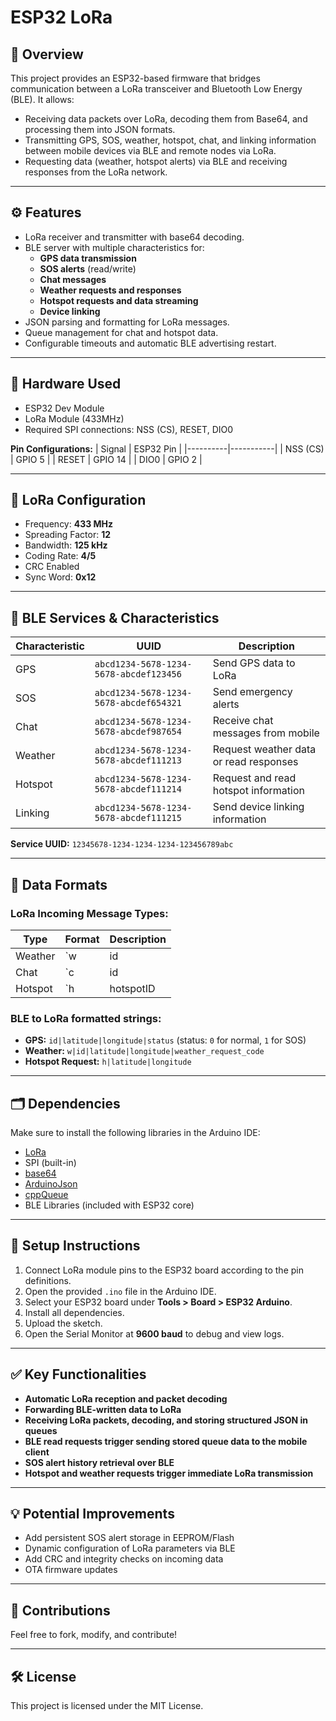 
# ESP32 LoRa 

## 📡 Overview
This project provides an ESP32-based firmware that bridges communication between a LoRa transceiver and Bluetooth Low Energy (BLE).
It allows:
- Receiving data packets over LoRa, decoding them from Base64, and processing them into JSON formats.
- Transmitting GPS, SOS, weather, hotspot, chat, and linking information between mobile devices via BLE and remote nodes via LoRa.
- Requesting data (weather, hotspot alerts) via BLE and receiving responses from the LoRa network.

---

## ⚙️ Features
- LoRa receiver and transmitter with base64 decoding.
- BLE server with multiple characteristics for:
  - **GPS data transmission**
  - **SOS alerts** (read/write)
  - **Chat messages**
  - **Weather requests and responses**
  - **Hotspot requests and data streaming**
  - **Device linking**
- JSON parsing and formatting for LoRa messages.
- Queue management for chat and hotspot data.
- Configurable timeouts and automatic BLE advertising restart.

---

## 📶 Hardware Used
- ESP32 Dev Module
- LoRa Module (433MHz)
- Required SPI connections: NSS (CS), RESET, DIO0

**Pin Configurations:**
| Signal   | ESP32 Pin |
|----------|-----------|
| NSS (CS) | GPIO 5    |
| RESET    | GPIO 14   |
| DIO0     | GPIO 2    |

---

## 📡 LoRa Configuration
- Frequency: **433 MHz**
- Spreading Factor: **12**
- Bandwidth: **125 kHz**
- Coding Rate: **4/5**
- CRC Enabled
- Sync Word: **0x12**

---

## 📱 BLE Services & Characteristics

| Characteristic        | UUID                                   | Description                              |
|-----------------------|----------------------------------------|------------------------------------------|
| GPS                  | `abcd1234-5678-1234-5678-abcdef123456` | Send GPS data to LoRa                   |
| SOS                  | `abcd1234-5678-1234-5678-abcdef654321` | Send emergency alerts                   |
| Chat                 | `abcd1234-5678-1234-5678-abcdef987654` | Receive chat messages from mobile       |
| Weather              | `abcd1234-5678-1234-5678-abcdef111213` | Request weather data or read responses  |
| Hotspot              | `abcd1234-5678-1234-5678-abcdef111214` | Request and read hotspot information    |
| Linking              | `abcd1234-5678-1234-5678-abcdef111215` | Send device linking information         |

**Service UUID:**
`12345678-1234-1234-1234-123456789abc`

---

## 🔄 Data Formats

### LoRa Incoming Message Types:
| Type   | Format                                             | Description                           |
|--------|----------------------------------------------------|---------------------------------------|
| Weather| `w|id|latitude|longitude|value`                    | Weather request/response             |
| Chat   | `c|id|latitude|longitude|message`                  | Chat message received from LoRa       |
| Hotspot| `h|hotspotID|latitude|longitude`                   | Hotspot data                         |

### BLE to LoRa formatted strings:
- **GPS:** `id|latitude|longitude|status` (status: `0` for normal, `1` for SOS)
- **Weather:** `w|id|latitude|longitude|weather_request_code`
- **Hotspot Request:** `h|latitude|longitude`

---

## 🗂 Dependencies
Make sure to install the following libraries in the Arduino IDE:
- [LoRa](https://github.com/sandeepmistry/arduino-LoRa)
- SPI (built-in)
- [base64](https://github.com/adamvr/arduino-base64)
- [ArduinoJson](https://arduinojson.org/)
- [cppQueue](https://github.com/cppthings/cppQueue)
- BLE Libraries (included with ESP32 core)

---

## 🚀 Setup Instructions
1. Connect LoRa module pins to the ESP32 board according to the pin definitions.
2. Open the provided `.ino` file in the Arduino IDE.
3. Select your ESP32 board under **Tools > Board > ESP32 Arduino**.
4. Install all dependencies.
5. Upload the sketch.
6. Open the Serial Monitor at **9600 baud** to debug and view logs.

---

## ✅ Key Functionalities
- **Automatic LoRa reception and packet decoding**
- **Forwarding BLE-written data to LoRa**
- **Receiving LoRa packets, decoding, and storing structured JSON in queues**
- **BLE read requests trigger sending stored queue data to the mobile client**
- **SOS alert history retrieval over BLE**
- **Hotspot and weather requests trigger immediate LoRa transmission**

---

## 💡 Potential Improvements
- Add persistent SOS alert storage in EEPROM/Flash
- Dynamic configuration of LoRa parameters via BLE
- Add CRC and integrity checks on incoming data
- OTA firmware updates

---

## 🤝 Contributions
Feel free to fork, modify, and contribute!

---

## 🛠 License
This project is licensed under the MIT License.



